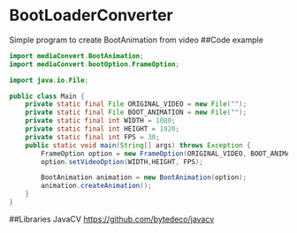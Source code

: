 # BootLoaderConverter
Simple program to create BootAnimation from video
##Code example
```java
import mediaConvert.BootAnimation;
import mediaConvert.bootOption.FrameOption;

import java.io.File;

public class Main {
    private static final File ORIGINAL_VIDEO = new File("");
    private static final File BOOT_ANIMATION = new File("");
    private static final int WIDTH = 1080;
    private static final int HEIGHT = 1920;
    private static final int FPS = 30;
    public static void main(String[] args) throws Exception {
        FrameOption option = new FrameOption(ORIGINAL_VIDEO, BOOT_ANIMATION);
        option.setVideoOption(WIDTH,HEIGHT, FPS);

        BootAnimation animation = new BootAnimation(option);
        animation.createAnimation();
    }
}

```

##Libraries
JavaCV
https://github.com/bytedeco/javacv
